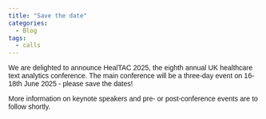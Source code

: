 ```yaml
---
title: "Save the date"
categories:
  - Blog
tags:
  - calls
---
```

<html>  
<head>
<style>
body {
  font-family: sans-serif;
}
</style>
</head>
<body>
We are delighted to announce HealTAC 2025, the eighth annual UK healthcare text analytics conference. The main conference will be a three-day event on 16-18th June 2025 - please save the dates!

More information on keynote speakers and pre- or post-conference events are to follow shortly.
</body>
</html>
